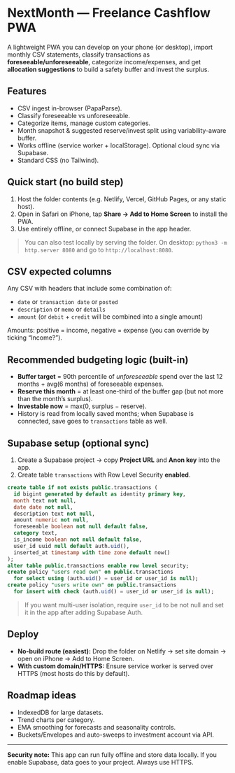 # NextMonth — Freelance Cashflow PWA

A lightweight PWA you can develop on your phone (or desktop), import monthly CSV statements, classify transactions as **foreseeable/unforeseeable**, categorize income/expenses, and get **allocation suggestions** to build a safety buffer and invest the surplus.

## Features
- CSV ingest in-browser (PapaParse).
- Classify foreseeable vs unforeseeable.
- Categorize items, manage custom categories.
- Month snapshot & suggested reserve/invest split using variability-aware buffer.
- Works offline (service worker + localStorage). Optional cloud sync via Supabase.
- Standard CSS (no Tailwind).

## Quick start (no build step)
1. Host the folder contents (e.g. Netlify, Vercel, GitHub Pages, or any static host).
2. Open in Safari on iPhone, tap **Share → Add to Home Screen** to install the PWA.
3. Use entirely offline, or connect Supabase in the app header.

> You can also test locally by serving the folder. On desktop: `python3 -m http.server 8080` and go to `http://localhost:8080`.

## CSV expected columns
Any CSV with headers that include some combination of:
- `date` or `transaction date` or `posted`
- `description` or `memo` or `details`
- `amount` (or `debit` + `credit` will be combined into a single amount)

Amounts: positive = income, negative = expense (you can override by ticking “Income?”).

## Recommended budgeting logic (built-in)
- **Buffer target** = 90th percentile of *unforeseeable* spend over the last 12 months + avg(6 months) of foreseeable expenses.
- **Reserve this month** = at least one-third of the buffer gap (but not more than the month’s surplus).
- **Investable now** = max(0, surplus − reserve).
- History is read from locally saved months; when Supabase is connected, save goes to `transactions` table as well.

## Supabase setup (optional sync)
1. Create a Supabase project → copy **Project URL** and **Anon key** into the app.
2. Create table `transactions` with Row Level Security **enabled**.

```sql
create table if not exists public.transactions (
  id bigint generated by default as identity primary key,
  month text not null,
  date date not null,
  description text not null,
  amount numeric not null,
  foreseeable boolean not null default false,
  category text,
  is_income boolean not null default false,
  user_id uuid null default auth.uid(),
  inserted_at timestamp with time zone default now()
);
alter table public.transactions enable row level security;
create policy "users read own" on public.transactions
  for select using (auth.uid() = user_id or user_id is null);
create policy "users write own" on public.transactions
  for insert with check (auth.uid() = user_id or user_id is null);
```

> If you want multi-user isolation, require `user_id` to be not null and set it in the app after adding Supabase Auth.

## Deploy
- **No-build route (easiest):** Drop the folder on Netlify → set site domain → open on iPhone → Add to Home Screen.
- **With custom domain/HTTPS:** Ensure service worker is served over HTTPS (most hosts do this by default).

## Roadmap ideas
- IndexedDB for large datasets.
- Trend charts per category.
- EMA smoothing for forecasts and seasonality controls.
- Buckets/Envelopes and auto-sweeps to investment account via API.

---

**Security note:** This app can run fully offline and store data locally. If you enable Supabase, data goes to your project. Always use HTTPS.
